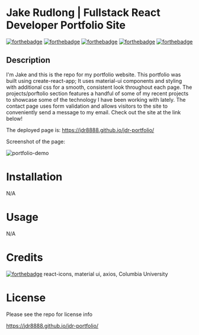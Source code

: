 # Jake Rudlong | Fullstack React Developer Portfolio Site
[![forthebadge](https://forthebadge.com/images/badges/powered-by-coffee.svg)](https://forthebadge.com)  [![forthebadge](https://forthebadge.com/images/badges/uses-html.svg)](https://forthebadge.com) [![forthebadge](https://forthebadge.com/images/badges/uses-css.svg)](https://forthebadge.com) [![forthebadge](https://forthebadge.com/images/badges/uses-js.svg)](https://forthebadge.com) [![forthebadge](https://forthebadge.com/images/badges/gluten-free.svg)](https://forthebadge.com) 

## Description

I'm Jake and this is the repo for my portfolio website. This portfolio was built using create-react-app; It uses material-ui components and styling with additional css for a smooth, consistent look throughout each page. The projects/porftolio section features a handful of some of my recent projects to showcase some of the technology I have been working with lately. The contact page uses form validation and allows visitors to the site to conveniently send a message to my email. Check out the site at the link below!

The deployed page is: https://jdr8888.github.io/jdr-portfolio/ 

Screenshot of the page:

![portfolio-demo](https://user-images.githubusercontent.com/26306525/232332542-76d3c9ae-778c-440d-87a2-ae4df38056f1.gif)


# Installation
N/A
# Usage
N/A
# Credits   
  [![forthebadge](https://forthebadge.com/images/badges/uses-badges.svg)](https://forthebadge.com) 
  react-icons, material ui, axios, Columbia University
  
# License
Please see the repo for license info


https://jdr8888.github.io/jdr-portfolio/
